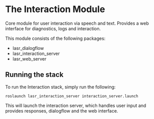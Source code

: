 # The Interaction Module

Core module for user interaction via speech and text. Provides a web interface for diagnostics, logs and interaction.

This module consists of the following packages:

- lasr_dialogflow
- lasr_interaction_server
- lasr_web_server

## Running the stack

To run the Interaction stack, simply run the following:

```roslaunch lasr_interaction_server interaction_server.launch```

This will launch the interaction server, which handles user input and provides responses, dialogflow and the web interface.